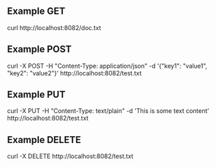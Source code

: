 ## Example GET
curl http://localhost:8082/doc.txt

## Example POST
curl -X POST -H "Content-Type: application/json" -d '{"key1": "value1", "key2": "value2"}' http://localhost:8082/test.txt

## Example PUT
curl -X PUT -H "Content-Type: text/plain" -d 'This is some text content' http://localhost:8082/test.txt

## Example DELETE
curl -X DELETE http://localhost:8082/test.txt